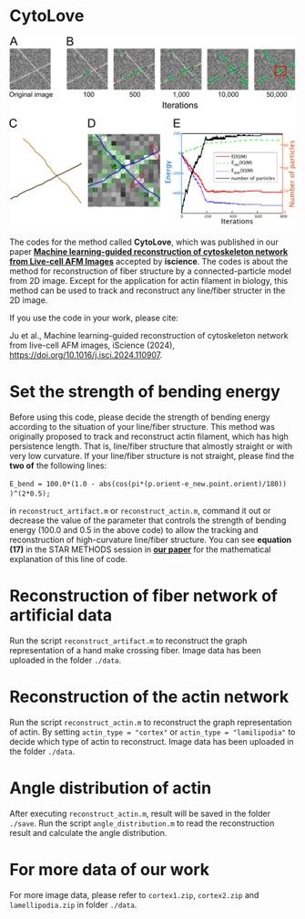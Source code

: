 # CytoLove

![image text](https://github.com/kyotohamakko/CytoLove/blob/main/images/CytoLove.png "Flow of CytoLove")

The codes for the method called **CytoLove**, which was published in our paper [**Machine learning-guided reconstruction of cytoskeleton network from Live-cell AFM Images**](https://www.cell.com/iscience/fulltext/S2589-0042(24)02132-1) accepted by **iscience**. The codes is about the method for reconstruction of fiber structure by a connected-particle model from 2D image. Except for the application for actin filament in biology, this method can be used to track and reconstruct any line/fiber structer in the 2D image.

If you use the code in your work, please cite:

Ju et al., Machine learning-guided reconstruction of cytoskeleton network from live-cell AFM images, iScience (2024), https://doi.org/10.1016/j.isci.2024.110907.

# Set the strength of bending energy
Before using this code, please decide the strength of bending energy according to the situation of your line/fiber structure. This method was originally proposed to track and reconstruct actin filament, which has high persistence length. That is, line/fiber structure that almostly straight or with very low curvature. If your line/fiber structure is not straight, please find the **two of** the following lines: 

`E_bend = 100.0*(1.0 - abs(cos(pi*(p.orient-e_new.point.orient)/180)) )^(2*0.5);`

in `reconstruct_artifact.m` or `reconstruct_actin.m`, command it out or decrease the value of the parameter that controls the strength of bending energy (100.0 and 0.5 in the above code) to allow the tracking and reconstruction of high-curvature line/fiber structure. You can see **equation (17)** in the STAR METHODS session in [**our paper**](https://www.cell.com/iscience/fulltext/S2589-0042(24)02132-1) for the mathematical explanation of this line of code. 


# Reconstruction of fiber network of artificial data

Run the script `reconstruct_artifact.m` to reconstruct the graph representation of a hand make crossing fiber.
Image data has been uploaded in the folder `./data`. 

# Reconstruction of the actin network

Run the script `reconstruct_actin.m` to reconstruct the graph representation of actin.
By setting `actin_type = "cortex"` or `actin_type = "lamilipodia"` to decide which type of actin to reconstruct.
Image data has been uploaded in the folder `./data`. 

# Angle distribution of actin

After executing `reconstruct_actin.m`, result will be saved in the folder `./save`. Run the script `angle_distribution.m` to read the reconstruction result and calculate the angle distribution.

# For more data of our work

For more image data, please refer to `cortex1.zip`, `cortex2.zip` and `lamellipodia.zip` in folder `./data`.
